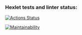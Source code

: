 ### Hexlet tests and linter status:

[![Actions Status](https://github.com/yggdra5i1/frontend-project-44/workflows/hexlet-check/badge.svg)](https://github.com/yggdra5i1/frontend-project-44/actions)

[![Maintainability](https://api.codeclimate.com/v1/badges/fd6bae5aceb72863e75c/maintainability)](https://codeclimate.com/github/yggdra5i1/frontend-project-44/maintainability)
